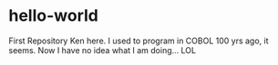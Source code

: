 # hello-world
First Repository
Ken here.   I used to program in COBOL 100 yrs ago, it seems.  Now I have no idea what I am doing... LOL
